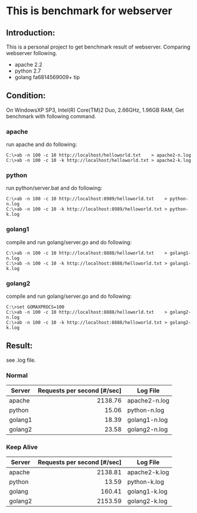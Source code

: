 This is benchmark for webserver
===============================

Introduction:
-------------

This is a personal project to get benchmark result of webserver.
Comparing webserver following.

* apache 2.2
* python 2.7
* golang fa6814569009+ tip

Condition:
----------

On WindowsXP SP3, Intel(R) Core(TM)2 Duo, 2.66GHz, 1.96GB RAM,
Get benchmark with following command.

### apache

run apache and do following:

	C:\>ab -n 100 -c 10 http://localhost/helloworld.txt    > apache2-n.log
	C:\>ab -n 100 -c 10 -k http://localhost/helloworld.txt > apache2-k.log

### python

run python/server.bat and do following:

	C:\>ab -n 100 -c 10 http://localhost:8989/helloworld.txt    > python-n.log
	C:\>ab -n 100 -c 10 -k http://localhost:8989/helloworld.txt > python-k.log

### golang1

compile and run golang/server.go and do following:

	C:\>ab -n 100 -c 10 http://localhost:8888/helloworld.txt    > golang1-n.log
	C:\>ab -n 100 -c 10 -k http://localhost:8888/helloworld.txt > golang1-k.log

### golang2

compile and run golang/server.go and do following:

	C:\>set GOMAXPROCS=100
	C:\>ab -n 100 -c 10 http://localhost:8888/helloworld.txt    > golang2-n.log
	C:\>ab -n 100 -c 10 -k http://localhost:8888/helloworld.txt > golang2-k.log

Result:
-------

see .log file.

### Normal

| Server  | Requests per second [#/sec] | Log File    |
|---------|----------------------------:|-------------|
| apache  |                      2138.76|apache2-n.log|
| python  |                        15.06|python-n.log |
| golang1 |                        18.39|golang1-n.log|
| golang2 |                        23.58|golang2-n.log|

### Keep Alive

| Server  | Requests per second [#/sec] | Log File    |
|---------|----------------------------:|-------------|
| apache  |                      2138.81|apache2-k.log|
| python  |                        13.59|python-k.log |
| golang  |                       160.41|golang1-k.log|
| golang2 |                      2153.59|golang2-k.log|

